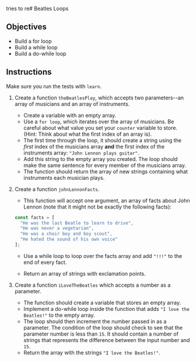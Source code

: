 tries to re# Beatles Loops

## Objectives

* Build a for loop
* Build a while loop
* Build a do-while loop

## Instructions

Make sure you run the tests with `learn`.

1. Create a function `theBeatlesPlay`, which accepts two parameters--an array of
   musicians and an array of instruments. 

    * Create a variable with an empty array.
    * Use a `for loop`, which iterates over the array of musicians. Be careful
      about what value you set your `counter` variable to store. (Hint: Think
      about what the first index of an array is). 
    * The first time through the loop, it should create a string using the _first_
      index of the musicians array **and** the first index of the instruments
      array: `"John Lennon plays guitar"`. 
    * Add this string to the empty array you created. The loop should make the
      same sentence for every member of the musicians array. 
    * The function should return the array of new strings containing what
      instruments each musician plays.

2. Create a function `johnLennonFacts`. 

    * This function will accept one argument, an array of facts about John
      Lennon (note that it might not be exactly the following facts):

    ```js
    const facts = [
      "He was the last Beatle to learn to drive",
      "He was never a vegetarian",
      "He was a choir boy and boy scout",
      "He hated the sound of his own voice"
    ];
    ```

    * Use a while loop to loop over the facts array and add `"!!!"` to the end of
    every fact.

    * Return an array of strings with exclamation points.

3. Create a function `iLoveTheBeatles` which accepts a number as a parameter. 

    * The function should create a variable that stores an empty array. 
    * Implement a do-while loop inside the function that adds `"I love the
      Beatles!"` to the empty array. 
    * The loop should then increment the number passed in as a parameter. The
      condition of the loop should check to see that the parameter number is
      less than `15`. It should contain a number of strings that represents the
      difference between the input number and `15`.
    * Return the array with the strings `"I love the Beatles!"`.
